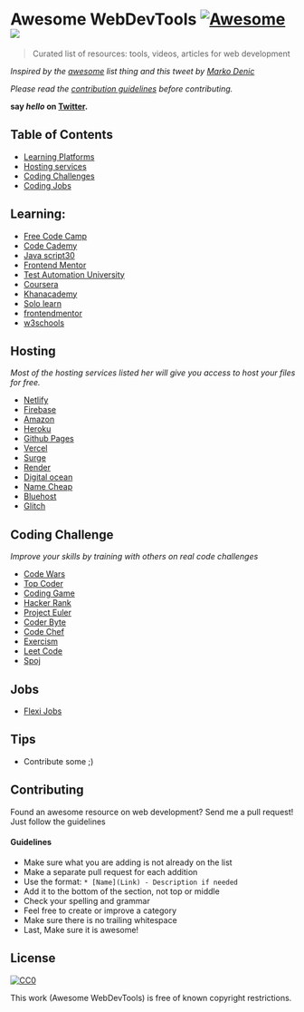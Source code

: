 # Awesome WebDevTools [![Awesome](https://awesome.re/badge-flat2.svg)](https://awesome.re) ![](https://img.shields.io/badge/ABBA-Approved-green)

> Curated list of resources:  tools, videos, articles for web development 

*Inspired by the [awesome](https://github.com/sindresorhus/awesome) list thing and this tweet by [Marko Denic](https://twitter.com/denicmarko/status/1277492413032992768)*

*Please read the [contribution guidelines](#guidelines) before contributing.*

**say *hello* on [Twitter](https://twitter.com/gr8nexx).**

## Table of Contents

- [Learning Platforms](#learning)
- [Hosting services](#hosting)
- [Coding Challenges](#Coding&nbsp;Challenge)
- [Coding Jobs](#Jobs)

## Learning:

* [Free Code Camp](http://freecodecamp.org)
* [Code Cademy](http://codecademy.com)
* [Java script30](http://javascript30.com)
* [Frontend Mentor](http://frontendmentor.io)
* [Test Automation University](http://testautomationu.applitools.com)
* [Coursera](http://coursera.org)
* [Khanacademy](http://khanacademy.org)
* [Solo learn](http://sololearn.com)
* [frontendmentor](http://frontendmentor.io)
* [w3schools](https://www.w3schools.com/)


## Hosting

*Most of the hosting services listed her will give you access to host your files for free.*

* [Netlify](https://www.netlify.com/)
* [Firebase](https://firebase.google.com/)
* [Amazon](https://aws.amazon.com/)
* [Heroku](https://www.heroku.com/)
* [Github Pages](https://pages.github.com/)
* [Vercel](https://vercel.com/)
* [Surge](https://surge.sh/)
* [Render](https://render.com/)
* [Digital ocean](https://www.digitalocean.com/)
* [Name Cheap](https://www.namecheap.com/)
* [Bluehost](https://www.bluehost.com/)
* [Glitch](https://glitch.com)

## Coding Challenge

*Improve your skills by training with others on real code challenges*

* [Code Wars](codewars.com)
* [Top Coder](http://topcoder.com)
* [Coding Game](http://codingame.com)
* [Hacker Rank](http://hackerrank.com)
* [Project Euler](http://projecteuler.net)
* [Coder Byte](http://coderbyte.com)
* [Code Chef](http://codechef.com)
* [Exercism](http://exercism.io)
* [Leet Code](http://leetcode.com)
* [Spoj](http://spoj.com)

## Jobs

* [Flexi Jobs](http://flexjobs.com/)

## Tips
* Contribute some ;)


## Contributing
Found an awesome resource on web development? Send me a pull request! Just follow the guidelines

#### Guidelines

* Make sure what you are adding is not already on the list
* Make a separate pull request for each addition
* Use the format: `* [Name](Link) - Description if needed`
* Add it to the bottom of the section, not top or middle
* Check your spelling and grammar
* Feel free to create or improve a category
* Make sure there is no trailing whitespace
* Last, Make sure it is awesome!


## License

[![CC0](https://i.creativecommons.org/p/zero/1.0/88x31.png)](https://creativecommons.org/publicdomain/zero/1.0/)

This work (Awesome WebDevTools) is free of known copyright restrictions.
